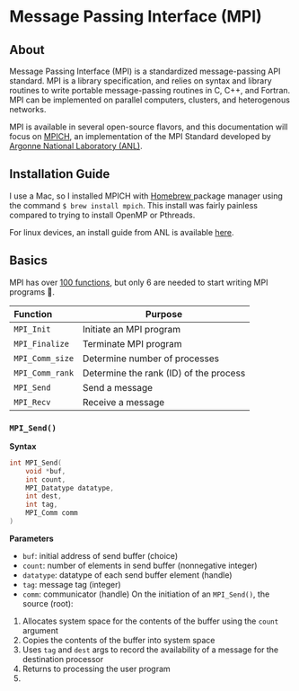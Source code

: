 # Message Passing Interface (MPI)

## About
Message Passing Interface (MPI) is a standardized message-passing API standard. MPI is a library specification, and relies on syntax and library routines to write portable message-passing routines in C, C++, and Fortran. MPI can be implemented on parallel computers, clusters, and heterogenous networks.

MPI is available in several open-source flavors, and this documentation will focus on [MPICH](https://www.mpich.org/about/overview/), an implementation of the MPI Standard developed by [Argonne National Laboratory (ANL)](https://www.anl.gov/).

## Installation Guide
I use a Mac, so I installed MPICH with [Homebrew ](https://brew.sh/) package manager using the command `$ brew install mpich`. This install was fairly painless compared to trying to install OpenMP or Pthreads.

For linux devices, an install guide from ANL is available [here](https://www.mpich.org/static/downloads/4.0.1/mpich-4.0.1-installguide.pdf).

## Basics
MPI has over [100 functions](https://www.mpich.org/static/docs/v3.0.x/www3/), but only 6 are needed to start writing MPI programs 🤩.

| Function | Purpose |
| :--- | --- |
|`MPI_Init`|Initiate an MPI program|
|`MPI_Finalize`|Terminate MPI program|
|`MPI_Comm_size`|Determine number of processes|
|`MPI_Comm_rank`|Determine the rank (ID) of the process|
|`MPI_Send`|Send a message|
|`MPI_Recv`|Receive a message|

### `MPI_Send()`
**Syntax**
```c
int MPI_Send(
    void *buf,
    int count,
    MPI_Datatype datatype,
    int dest,
    int tag,
    MPI_Comm comm
)
```
**Parameters**
- `buf`: initial address of send buffer (choice)
- `count`: number of elements in send buffer (nonnegative integer)
- `datatype`: datatype of each send buffer element (handle)
- `tag`: message tag (integer)
- `comm`: communicator (handle)
On the initiation of an `MPI_Send()`, the source (root):
1. Allocates system space for the contents of the buffer using the `count` argument
2. Copies the contents of the buffer into system space
3. Uses `tag` and `dest` args to record the availability of a message for the destination processor
4. Returns to processing the user program
5. 